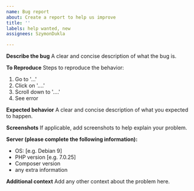 ```yaml
---
name: Bug report
about: Create a report to help us improve
title: ''
labels: help wanted, new
assignees: SzymonDukla

---
```


**Describe the bug**
A clear and concise description of what the bug is.

**To Reproduce**
Steps to reproduce the behavior:
1. Go to '...'
2. Click on '....'
3. Scroll down to '....'
4. See error

**Expected behavior**
A clear and concise description of what you expected to happen.

**Screenshots**
If applicable, add screenshots to help explain your problem.

**Server (please complete the following information):**
 - OS: [e.g. Debian 9]
 - PHP version [e.g. 7.0.25]
 - Composer version
 - any extra information

**Additional context**
Add any other context about the problem here.

